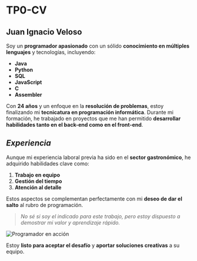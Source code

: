 # TP0-CV
## **Juan Ignacio Veloso**

Soy un **programador apasionado** con un sólido **conocimiento en múltiples lenguajes** y tecnologías, incluyendo:

- **Java**
- **Python**
- **SQL**
- **JavaScript**
- **C**
- **Assembler**

Con **24 años** y un enfoque en la **resolución de problemas**, estoy finalizando mi **tecnicatura en programación informática**. Durante mi formación, he trabajado en proyectos que me han permitido **desarrollar habilidades tanto en el back-end como en el front-end**.

## _Experiencia_

Aunque mi experiencia laboral previa ha sido en el **sector gastronómico**, he adquirido habilidades clave como:

1. **Trabajo en equipo**
2. **Gestión del tiempo**
3. **Atención al detalle**

Estos aspectos se complementan perfectamente con mi **deseo de dar el salto** al rubro de programación.

> _No sé si soy el indicado para este trabajo, pero estoy dispuesto a demostrar mi valor y aprendizaje rápido._

![Programador en acción](C:\Users\admin\Desktop\Tp0\foto.jpg)

Estoy **listo para aceptar el desafío** y **aportar soluciones creativas** a su equipo.



